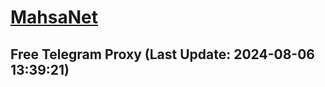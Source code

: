 
# [MahsaNet](https://t.me/mahsa_net)
## Free Telegram Proxy (Last Update: 2024-08-06 13:39:21)

    